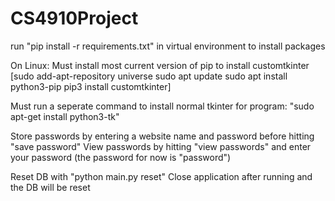 # CS4910Project

run "pip install -r requirements.txt" in virtual environment to install packages

On Linux: Must install most current version of pip to install customtkinter
[sudo add-apt-repository universe
sudo apt update
sudo apt install python3-pip
pip3 install customtkinter]

Must run a seperate command to install normal tkinter for program: "sudo apt-get install python3-tk"

Store passwords by entering a website name and password before hitting "save password"
View passwords by hitting "view passwords" and enter your password (the password for now is "password")

Reset DB with "python main.py reset" Close application after running and the DB will be reset